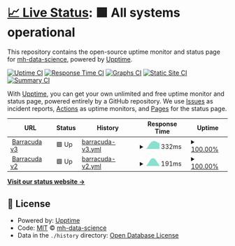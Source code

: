 # [📈 Live Status](https://demo.upptime.js.org): <!--live status--> **🟩 All systems operational**

This repository contains the open-source uptime monitor and status page for [mh-data-science](https://demo.upptime.js.org), powered by [Upptime](https://github.com/upptime/upptime).

[![Uptime CI](https://github.com/mh-data-science/upptime/workflows/Uptime%20CI/badge.svg)](https://github.com/mh-data-science/upptime/actions?query=workflow%3A%22Uptime+CI%22)
[![Response Time CI](https://github.com/mh-data-science/upptime/workflows/Response%20Time%20CI/badge.svg)](https://github.com/mh-data-science/upptime/actions?query=workflow%3A%22Response+Time+CI%22)
[![Graphs CI](https://github.com/mh-data-science/upptime/workflows/Graphs%20CI/badge.svg)](https://github.com/mh-data-science/upptime/actions?query=workflow%3A%22Graphs+CI%22)
[![Static Site CI](https://github.com/mh-data-science/upptime/workflows/Static%20Site%20CI/badge.svg)](https://github.com/mh-data-science/upptime/actions?query=workflow%3A%22Static+Site+CI%22)
[![Summary CI](https://github.com/mh-data-science/upptime/workflows/Summary%20CI/badge.svg)](https://github.com/mh-data-science/upptime/actions?query=workflow%3A%22Summary+CI%22)

With [Upptime](https://upptime.js.org), you can get your own unlimited and free uptime monitor and status page, powered entirely by a GitHub repository. We use [Issues](https://github.com/mh-data-science/upptime/issues) as incident reports, [Actions](https://github.com/mh-data-science/upptime/actions) as uptime monitors, and [Pages](https://demo.upptime.js.org) for the status page.

<!--start: status pages-->
<!-- This summary is generated by Upptime (https://github.com/upptime/upptime) -->
<!-- Do not edit this manually, your changes will be overwritten -->
<!-- prettier-ignore -->
| URL | Status | History | Response Time | Uptime |
| --- | ------ | ------- | ------------- | ------ |
| <img alt="" src="https://favicons.githubusercontent.com/barracuda.mhtr.be" height="13"> [Barracuda v3](https://barracuda.mhtr.be/v3/docs) | 🟩 Up | [barracuda-v3.yml](https://github.com/mh-data-science/upptime/commits/HEAD/history/barracuda-v3.yml) | <details><summary><img alt="Response time graph" src="./graphs/barracuda-v3/response-time-week.png" height="20"> 332ms</summary><br><a href="https://mh-data-science.github.io/upptime/history/barracuda-v3"><img alt="Response time 332" src="https://img.shields.io/endpoint?url=https%3A%2F%2Fraw.githubusercontent.com%2Fmh-data-science%2Fupptime%2FHEAD%2Fapi%2Fbarracuda-v3%2Fresponse-time.json"></a><br><a href="https://mh-data-science.github.io/upptime/history/barracuda-v3"><img alt="24-hour response time 332" src="https://img.shields.io/endpoint?url=https%3A%2F%2Fraw.githubusercontent.com%2Fmh-data-science%2Fupptime%2FHEAD%2Fapi%2Fbarracuda-v3%2Fresponse-time-day.json"></a><br><a href="https://mh-data-science.github.io/upptime/history/barracuda-v3"><img alt="7-day response time 332" src="https://img.shields.io/endpoint?url=https%3A%2F%2Fraw.githubusercontent.com%2Fmh-data-science%2Fupptime%2FHEAD%2Fapi%2Fbarracuda-v3%2Fresponse-time-week.json"></a><br><a href="https://mh-data-science.github.io/upptime/history/barracuda-v3"><img alt="30-day response time 332" src="https://img.shields.io/endpoint?url=https%3A%2F%2Fraw.githubusercontent.com%2Fmh-data-science%2Fupptime%2FHEAD%2Fapi%2Fbarracuda-v3%2Fresponse-time-month.json"></a><br><a href="https://mh-data-science.github.io/upptime/history/barracuda-v3"><img alt="1-year response time 332" src="https://img.shields.io/endpoint?url=https%3A%2F%2Fraw.githubusercontent.com%2Fmh-data-science%2Fupptime%2FHEAD%2Fapi%2Fbarracuda-v3%2Fresponse-time-year.json"></a></details> | <details><summary><a href="https://mh-data-science.github.io/upptime/history/barracuda-v3">100.00%</a></summary><a href="https://mh-data-science.github.io/upptime/history/barracuda-v3"><img alt="All-time uptime 100.00%" src="https://img.shields.io/endpoint?url=https%3A%2F%2Fraw.githubusercontent.com%2Fmh-data-science%2Fupptime%2FHEAD%2Fapi%2Fbarracuda-v3%2Fuptime.json"></a><br><a href="https://mh-data-science.github.io/upptime/history/barracuda-v3"><img alt="24-hour uptime 100.00%" src="https://img.shields.io/endpoint?url=https%3A%2F%2Fraw.githubusercontent.com%2Fmh-data-science%2Fupptime%2FHEAD%2Fapi%2Fbarracuda-v3%2Fuptime-day.json"></a><br><a href="https://mh-data-science.github.io/upptime/history/barracuda-v3"><img alt="7-day uptime 100.00%" src="https://img.shields.io/endpoint?url=https%3A%2F%2Fraw.githubusercontent.com%2Fmh-data-science%2Fupptime%2FHEAD%2Fapi%2Fbarracuda-v3%2Fuptime-week.json"></a><br><a href="https://mh-data-science.github.io/upptime/history/barracuda-v3"><img alt="30-day uptime 100.00%" src="https://img.shields.io/endpoint?url=https%3A%2F%2Fraw.githubusercontent.com%2Fmh-data-science%2Fupptime%2FHEAD%2Fapi%2Fbarracuda-v3%2Fuptime-month.json"></a><br><a href="https://mh-data-science.github.io/upptime/history/barracuda-v3"><img alt="1-year uptime 100.00%" src="https://img.shields.io/endpoint?url=https%3A%2F%2Fraw.githubusercontent.com%2Fmh-data-science%2Fupptime%2FHEAD%2Fapi%2Fbarracuda-v3%2Fuptime-year.json"></a></details>
| <img alt="" src="https://favicons.githubusercontent.com/barracuda.mhtr.be" height="13"> [Barracuda v2](https://barracuda.mhtr.be/v2/docs) | 🟩 Up | [barracuda-v2.yml](https://github.com/mh-data-science/upptime/commits/HEAD/history/barracuda-v2.yml) | <details><summary><img alt="Response time graph" src="./graphs/barracuda-v2/response-time-week.png" height="20"> 191ms</summary><br><a href="https://mh-data-science.github.io/upptime/history/barracuda-v2"><img alt="Response time 191" src="https://img.shields.io/endpoint?url=https%3A%2F%2Fraw.githubusercontent.com%2Fmh-data-science%2Fupptime%2FHEAD%2Fapi%2Fbarracuda-v2%2Fresponse-time.json"></a><br><a href="https://mh-data-science.github.io/upptime/history/barracuda-v2"><img alt="24-hour response time 191" src="https://img.shields.io/endpoint?url=https%3A%2F%2Fraw.githubusercontent.com%2Fmh-data-science%2Fupptime%2FHEAD%2Fapi%2Fbarracuda-v2%2Fresponse-time-day.json"></a><br><a href="https://mh-data-science.github.io/upptime/history/barracuda-v2"><img alt="7-day response time 191" src="https://img.shields.io/endpoint?url=https%3A%2F%2Fraw.githubusercontent.com%2Fmh-data-science%2Fupptime%2FHEAD%2Fapi%2Fbarracuda-v2%2Fresponse-time-week.json"></a><br><a href="https://mh-data-science.github.io/upptime/history/barracuda-v2"><img alt="30-day response time 191" src="https://img.shields.io/endpoint?url=https%3A%2F%2Fraw.githubusercontent.com%2Fmh-data-science%2Fupptime%2FHEAD%2Fapi%2Fbarracuda-v2%2Fresponse-time-month.json"></a><br><a href="https://mh-data-science.github.io/upptime/history/barracuda-v2"><img alt="1-year response time 191" src="https://img.shields.io/endpoint?url=https%3A%2F%2Fraw.githubusercontent.com%2Fmh-data-science%2Fupptime%2FHEAD%2Fapi%2Fbarracuda-v2%2Fresponse-time-year.json"></a></details> | <details><summary><a href="https://mh-data-science.github.io/upptime/history/barracuda-v2">100.00%</a></summary><a href="https://mh-data-science.github.io/upptime/history/barracuda-v2"><img alt="All-time uptime 100.00%" src="https://img.shields.io/endpoint?url=https%3A%2F%2Fraw.githubusercontent.com%2Fmh-data-science%2Fupptime%2FHEAD%2Fapi%2Fbarracuda-v2%2Fuptime.json"></a><br><a href="https://mh-data-science.github.io/upptime/history/barracuda-v2"><img alt="24-hour uptime 100.00%" src="https://img.shields.io/endpoint?url=https%3A%2F%2Fraw.githubusercontent.com%2Fmh-data-science%2Fupptime%2FHEAD%2Fapi%2Fbarracuda-v2%2Fuptime-day.json"></a><br><a href="https://mh-data-science.github.io/upptime/history/barracuda-v2"><img alt="7-day uptime 100.00%" src="https://img.shields.io/endpoint?url=https%3A%2F%2Fraw.githubusercontent.com%2Fmh-data-science%2Fupptime%2FHEAD%2Fapi%2Fbarracuda-v2%2Fuptime-week.json"></a><br><a href="https://mh-data-science.github.io/upptime/history/barracuda-v2"><img alt="30-day uptime 100.00%" src="https://img.shields.io/endpoint?url=https%3A%2F%2Fraw.githubusercontent.com%2Fmh-data-science%2Fupptime%2FHEAD%2Fapi%2Fbarracuda-v2%2Fuptime-month.json"></a><br><a href="https://mh-data-science.github.io/upptime/history/barracuda-v2"><img alt="1-year uptime 100.00%" src="https://img.shields.io/endpoint?url=https%3A%2F%2Fraw.githubusercontent.com%2Fmh-data-science%2Fupptime%2FHEAD%2Fapi%2Fbarracuda-v2%2Fuptime-year.json"></a></details>

<!--end: status pages-->

[**Visit our status website →**](https://demo.upptime.js.org)

## 📄 License

- Powered by: [Upptime](https://github.com/upptime/upptime)
- Code: [MIT](./LICENSE) © [mh-data-science](https://demo.upptime.js.org)
- Data in the `./history` directory: [Open Database License](https://opendatacommons.org/licenses/odbl/1-0/)
